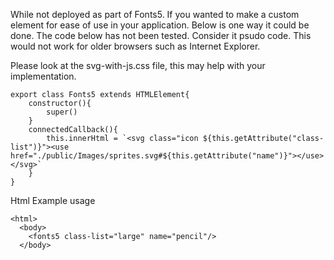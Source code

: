 While not deployed as part of Fonts5.
If you wanted to make a custom element for ease of use in your application. Below is one way it could be done. The code below has not been tested. Consider it psudo code. 
This would not work for older browsers such as Internet Explorer.

Please look at the svg-with-js.css file, this may help with your implementation.


    export class Fonts5 extends HTMLElement{
        constructor(){
            super()
        }
        connectedCallback(){
            this.innerHtml = `<svg class="icon ${this.getAttribute("class-list")}"><use href="./public/Images/sprites.svg#${this.getAttribute("name")}"></use></svg>`
        }
    }



Html Example usage


    <html>
      <body>
        <fonts5 class-list="large" name="pencil"/>
      </body>


